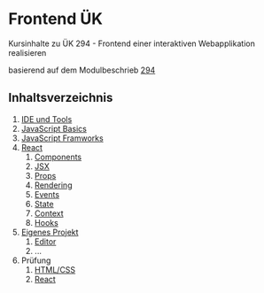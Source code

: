 # Frontend ÜK

Kursinhalte zu ÜK 294 - Frontend einer interaktiven Webapplikation realisieren

basierend auf dem Modulbeschrieb [294](https://www.modulbaukasten.ch/module/294/1/de-DE?title=Frontend-einer-interaktiven-Webapplikation-realisieren)

## Inhaltsverzeichnis

1. [IDE und Tools](content/...)
2. [JavaScript Basics](content/...)
3. [JavaScript Framworks](content/...)
4. [React](content/4_react/README.md)
    1. [Components](content/4_react/1_components.md)
    1. [JSX](content/4_react/2_jsx.md)
    1. [Props](content/4_react/3_props.md)
    1. [Rendering](content/4_react/4_rendering.md)
    1. [Events](content/4_react/5_events.md)
    1. [State](content/4_react/6_state.md)
    1. [Context](content/4_react/7_context.md)
    1. [Hooks](content/4_react/8_hooks.md)
5. [Eigenes Projekt](content/...)
    1. [Editor](content/...)
    2. ...
6. Prüfung
    1. [HTML/CSS](content/...)
    2. [React](content/...)
